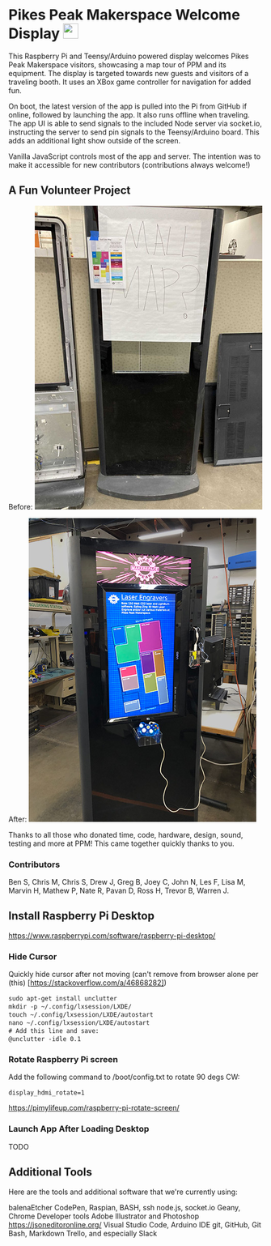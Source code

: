 # Pikes Peak Makerspace Welcome Display <img src= "https://media.tenor.com/images/2adfe94e69139f3e22623b61d375a7a7/tenor.gif" width= "30" height= "30">

This Raspberry Pi and Teensy/Arduino powered display welcomes Pikes Peak Makerspace visitors, showcasing a map tour of PPM and its equipment. The display is targeted towards new guests and visitors of a traveling booth. It uses an XBox game controller for navigation for added fun.

On boot, the latest version of the app is pulled into the Pi from GitHub if online, followed by launching the app. It also runs offline when traveling. The app UI is able to send signals to the included Node server via socket.io, instructing the server to send pin signals to the Teensy/Arduino board. This adds an additional light show outside of the screen.

Vanilla JavaScript controls most of the app and server. The intention was to make it accessible for new contributors (contributions always welcome!)

## A Fun Volunteer Project

Before:
![donated mall map display frame looking for volunteer time](https://github.com/PikesPeakMakerspace/welcome-display/blob/main/public/img/docs/before.jpg)

After:
![welcome kiosk after contributions from several amazing people](https://github.com/PikesPeakMakerspace/welcome-display/blob/main/public/img/docs/after.jpg)

Thanks to all those who donated time, code, hardware, design, sound, testing and more at PPM! This came together quickly thanks to you.

### Contributors

Ben S,
Chris M,
Chris S,
Drew J,
Greg B,
Joey C,
John N,
Les F,
Lisa M,
Marvin H,
Mathew P,
Nate R,
Pavan D,
Ross H,
Trevor B,
Warren J.

## Install Raspberry Pi Desktop

https://www.raspberrypi.com/software/raspberry-pi-desktop/

### Hide Cursor

Quickly hide cursor after not moving (can't remove from browser alone per (this) [https://stackoverflow.com/a/46868282])

```
sudo apt-get install unclutter
mkdir -p ~/.config/lxsession/LXDE/
touch ~/.config/lxsession/LXDE/autostart
nano ~/.config/lxsession/LXDE/autostart
# Add this line and save:
@unclutter -idle 0.1
```

### Rotate Raspberry Pi screen

Add the following command to /boot/config.txt to rotate 90 degs CW:

```
display_hdmi_rotate=1
```
https://pimylifeup.com/raspberry-pi-rotate-screen/

### Launch App After Loading Desktop

TODO

## Additional Tools

Here are the tools and additional software that we're currently using:

balenaEtcher
CodePen, Raspian, BASH, ssh
node.js, socket.io
Geany, Chrome Developer tools
Adobe Illustrator and Photoshop
https://jsoneditoronline.org/
Visual Studio Code, Arduino IDE
git, GitHub, Git Bash, Markdown
Trello, and especially Slack